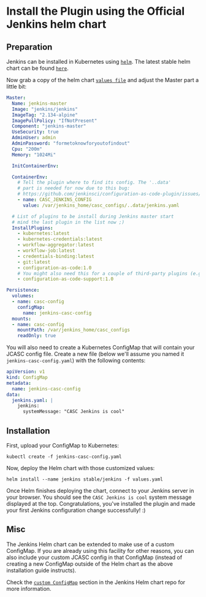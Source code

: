 # Install the Plugin using the Official Jenkins helm chart

## Preparation

Jenkins can be installed in Kubernetes using [`helm`](https://github.com/helm/helm).
The latest stable helm chart can be found [`here`](https://github.com/helm/charts/tree/master/stable/jenkins).

Now grab a copy of the helm chart [`values file`](https://github.com/helm/charts/blob/master/stable/jenkins/values.yaml) and adjust the Master part a little bit:

```yaml
Master:
  Name: jenkins-master
  Image: "jenkins/jenkins"
  ImageTag: "2.134-alpine"
  ImagePullPolicy: "IfNotPresent"
  Component: "jenkins-master"
  UseSecurity: true
  AdminUser: admin
  AdminPassword: "formetoknowforyoutofindout"
  Cpu: "200m"
  Memory: "1024Mi"

  InitContainerEnv:

  ContainerEnv:
    # Tell the plugin where to find its config. The '..data'
    # part is needed for now due to this bug:
    # https://github.com/jenkinsci/configuration-as-code-plugin/issues/425
    - name: CASC_JENKINS_CONFIG
      value: /var/jenkins_home/casc_configs/..data/jenkins.yaml

  # List of plugins to be install during Jenkins master start
  # mind the last plugin in the list now ;)
  InstallPlugins:
    - kubernetes:latest
    - kubernetes-credentials:latest
    - workflow-aggregator:latest
    - workflow-job:latest
    - credentials-binding:latest
    - git:latest
    - configuration-as-code:1.0
    # You might also need this for a couple of third-party plugins (e.g. for setting credentials)
    - configuration-as-code-support:1.0

Persistence:
  volumes:
  - name: casc-config
    configMap:
      name: jenkins-casc-config
  mounts:
  - name: casc-config
    mountPath: /var/jenkins_home/casc_configs
    readOnly: true
```

You will also need to create a Kubernetes ConfigMap that will contain your JCASC config file. Create a new file (below we'll assume you named it `jenkins-casc-config.yaml`) with the following contents:

```yaml
apiVersion: v1
kind: ConfigMap
metadata:
  name: jenkins-casc-config
data:
  jenkins.yaml: |
    jenkins:
      systemMessage: "CASC Jenkins is cool"
```

## Installation

First, upload your ConfigMap to Kubernetes:

```
kubectl create -f jenkins-casc-config.yaml
```

Now, deploy the Helm chart with those customized values:

```
helm install --name jenkins stable/jenkins -f values.yaml
```

Once Helm finishes deploying the chart, connect to your Jenkins server in your browser. You should see the `CASC Jenkins is cool` system message displayed at the top. Congratulations, you've installed the plugin and made your first Jenkins configuration change successfully! :)

## Misc

The Jenkins Helm chart can be extended to make use of a custom ConfigMap. If you are already using this facility for other reasons, you can also include your custom JCASC config in that ConfigMap (instead of creating a new ConfigMap outside of the Helm chart as the above installation guide instructs).

Check the [`custom ConfigMap`](https://github.com/helm/charts/tree/master/stable/jenkins#custom-configmap) section in the Jenkins Helm chart repo for more information.
